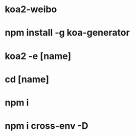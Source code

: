 # koa2-weibo

# npm install -g koa-generator

# koa2 -e [name]

# cd [name]

# npm i

# npm i cross-env -D

